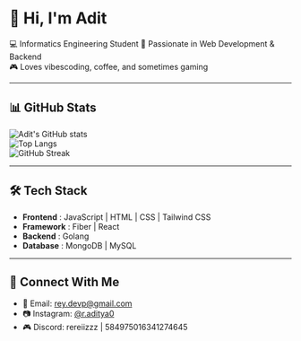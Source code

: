 # 👋 Hi, I'm Adit  

💻 Informatics Engineering Student 
🚀 Passionate in Web Development & Backend  
🎮 Loves vibescoding, coffee, and sometimes gaming  

---

## 📊 GitHub Stats  

![Adit's GitHub stats](https://github-readme-stats.vercel.app/api?username=USERNAMEKAMU&show_icons=true&theme=tokyonight)  
![Top Langs](https://github-readme-stats.vercel.app/api/top-langs/?username=USERNAMEKAMU&layout=compact&theme=tokyonight)  
![GitHub Streak](https://github-readme-streak-stats.herokuapp.com/?user=USERNAMEKAMU&theme=tokyonight)  

---

## 🛠️ Tech Stack  

- **Frontend** : JavaScript | HTML | CSS | Tailwind CSS  
- **Framework** : Fiber | React 
- **Backend** : Golang  
- **Database** : MongoDB | MySQL  

---

## 🤝 Connect With Me  

- 📧 Email: [rey.devp@gmail.com](mailto:rey.devp@gmail.com)  
- 📷 Instagram: [@r.aditya0](https://www.instagram.com/r.aditya0?igsh=MTNhYW1pcWgzeXJ4ZQ==)  
- 🎮 Discord: rereiizzz | 584975016341274645  


